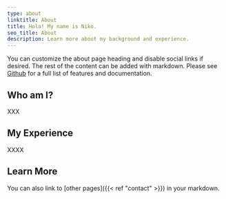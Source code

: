 ```yaml
---
type: about
linktitle: About
title: Hola! My name is Niko.
seo_title: About
description: Learn more about my background and experience.
---
```


You can customize the about page heading and disable social links if desired. The rest of the content can be added with markdown. Please see [Github](https://github.com/wjh18/hugo-liftoff) for a full list of features and documentation.

## Who am I?

XXX

## My Experience

XXXX

## Learn More

You can also link to [other pages]({{< ref "contact" >}}) in your markdown.
